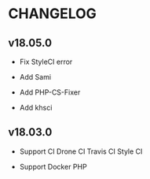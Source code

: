 # CHANGELOG

## v18.05.0

* Fix StyleCI error

* Add Sami

* Add PHP-CS-Fixer

* Add khsci

## v18.03.0

* Support CI Drone CI Travis CI Style CI

* Support Docker PHP
